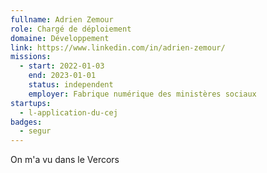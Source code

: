 ```yaml
---
fullname: Adrien Zemour
role: Chargé de déploiement
domaine: Développement
link: https://www.linkedin.com/in/adrien-zemour/
missions:
  - start: 2022-01-03
    end: 2023-01-01
    status: independent
    employer: Fabrique numérique des ministères sociaux
startups:
  - l-application-du-cej
badges:
  - segur
---
```


On m'a vu dans le Vercors
